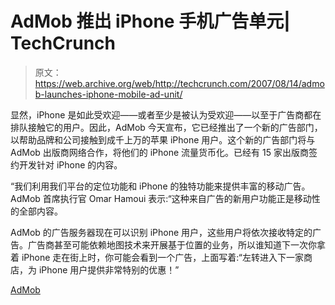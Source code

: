 # AdMob 推出 iPhone 手机广告单元| TechCrunch

> 原文：<https://web.archive.org/web/http://techcrunch.com/2007/08/14/admob-launches-iphone-mobile-ad-unit/>

显然，iPhone 是如此受欢迎——或者至少是被认为受欢迎——以至于广告商都在排队接触它的用户。因此，AdMob 今天宣布，它已经推出了一个新的广告部门，以帮助品牌和公司接触到成千上万的苹果 iPhone 用户。这个新的广告部门将与 AdMob 出版商网络合作，将他们的 iPhone 流量货币化。已经有 15 家出版商签约开发针对 iPhone 的内容。

“我们利用我们平台的定位功能和 iPhone 的独特功能来提供丰富的移动广告。AdMob 首席执行官 Omar Hamoui 表示:“这种来自广告的新用户功能正是移动性的全部内容。

AdMob 的广告服务器现在可以识别 iPhone 用户，这些用户将依次接收特定的广告。广告商甚至可能依赖地图技术来开展基于位置的业务，所以谁知道下一次你拿着 iPhone 走在街上时，你可能会看到一个广告，上面写着:“左转进入下一家商店，为 iPhone 用户提供非常特别的优惠！”

[AdMob](https://web.archive.org/web/20160410001338/http://www.admob.com/)